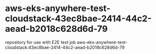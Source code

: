 # aws-eks-anywhere-test-cloudstack-43ec8bae-2414-44c2-aead-b2018c628d6d-79
repository for use with E2E test job aws-eks-anywhere-test-cloudstack:43ec8bae-2414-44c2-aead-b2018c628d6d-79
